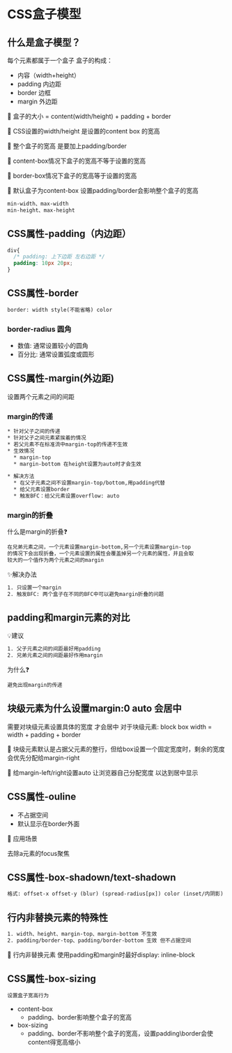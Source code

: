 # CSS盒子模型

## 什么是盒子模型？
每个元素都属于一个盒子
盒子的构成：
* 内容（width+height）
* padding 内边距
* border 边框
* margin 外边距

🎈 盒子的大小 = content(width/height) + padding + border

🎈 CSS设置的width/height 是设置的content box 的宽高

🎈 整个盒子的宽高 是要加上padding/border

🎈 content-box情况下盒子的宽高不等于设置的宽高

🎈 border-box情况下盒子的宽高等于设置的宽高

🎈 默认盒子为content-box 设置padding/border会影响整个盒子的宽高



```tex
min-width、max-width
min-height、max-height
```

## CSS属性-padding（内边距）
```css
div{
  /* padding: 上下边距 左右边距 */
  padding: 10px 20px;
}
```

## CSS属性-border
```tex
border: width style(不能省略) color
```
### border-radius 圆角
* 数值: 通常设置较小的圆角
* 百分比: 通常设置弧度或圆形

## CSS属性-margin(外边距)
设置两个元素之间的间距

### margin的传递
```tex
* 针对父子之间的传递
* 针对父子之间元素紧挨着的情况
* 若父元素不在标准流中margin-top的传递不生效
* 生效情况
  * margin-top
  * margin-bottom 在height设置为auto时才会生效

* 解决方法
  * 在父子元素之间不设置margin-top/bottom,用padding代替
  * 给父元素设置border
  * 触发BFC：给父元素设置overflow: auto 
```
### margin的折叠
什么是margin的折叠❓
```tex
在兄弟元素之间，一个元素设置margin-bottom,另一个元素设置margin-top 
的情况下会出现折叠，一个元素设置的属性会覆盖掉另一个元素的属性，并且会取
较大的一个值作为两个元素之间的margin
```
✨解决办法
```tex
1. 只设置一个margin
2. 触发BFC: 两个盒子在不同的BFC中可以避免margin折叠的问题
```

## padding和margin元素的对比
💡建议
```tex
1. 父子元素之间的间距最好用padding
2. 兄弟元素之间的间距最好作用margin
```
为什么❓
```tex
避免出现margin的传递
```

## 块级元素为什么设置margin:0 auto 会居中
需要对块级元素设置具体的宽度 才会居中
对于块级元素: block box width = width + padding + border

🚀 块级元素默认是占据父元素的整行，但给box设置一个固定宽度时，剩余的宽度会优先分配给margin-right

🚩 给margin-left/right设置auto 让浏览器自己分配宽度 以达到居中显示


## CSS属性-ouline
* 不占据空间
* 默认显示在border外面

🎈 应用场景

去除a元素的focus聚焦

## CSS属性-box-shadown/text-shadown
```tex
格式: offset-x offset-y (blur) (spread-radius[px]) color (inset/内阴影)
```

## 行内非替换元素的特殊性
```tex
1. width、height、margin-top、margin-bottom 不生效
2. padding/border-top、padding/border-bottom 生效 但不占据空间
```
🎈 行内非替换元素 使用padding和margin时最好display: inline-block

## CSS属性-box-sizing
```tex
设置盒子宽高行为
```
* content-box
  * padding、border影响整个盒子的宽高
* box-sizing
  * padding、border不影响整个盒子的宽高，设置padding\border会使content得宽高缩小